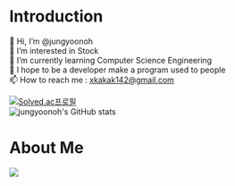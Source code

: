 # Introduction    
    
👋 Hi, I’m @jungyoonoh  
👀 I’m interested in Stock  
🌱 I’m currently learning Computer Science Engineering  
💞️ I hope to be a developer make a program used to people  
📫 How to reach me : xkakak142@gmail.com  
    
[![Solved.ac프로필](http://mazassumnida.wtf/api/v2/generate_badge?boj=yoonoh123)](https://solved.ac/yoonoh123)    
![jungyoonoh's GitHub stats](https://github-readme-stats.vercel.app/api?username=jungyoonoh&show_icons=true&theme=dark)

# About Me
<a href="https://goofy-limburger-3f3.notion.site/Jung-Yoonoh-958f7179a9464d938906cbc5da3ea71a"><img src="https://img.shields.io/badge/Notion-000000?style=flat-square&logo=Notion&logoColor=white"/></a>


<!---
jungyoonoh/jungyoonoh is a ✨ special ✨ repository because its `README.md` (this file) appears on your GitHub profile.
You can click the Preview link to take a look at your changes.
--->
